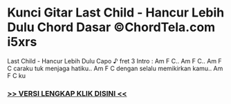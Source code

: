 
 # Kunci Gitar Last Child - Hancur Lebih Dulu Chord Dasar ©ChordTela.com i5xrs


Last Child - Hancur Lebih Dulu Capo ♪ fret 3 Intro : Am F C.. Am F C.. Am F C caraku tuk menjaga hatiku.. Am F C dengan selalu memikirkan kamu.. Am F C ku

###  <a href="https://shortlighzx.web.app?sq=Kunci Gitar Last Child - Hancur Lebih Dulu Chord Dasar ©ChordTela.com"> >> VERSI LENGKAP KLIK DISINI << </a>
